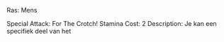 Ras: Mens

Special Attack: For The Crotch!
	Stamina Cost: 2
	Description: Je kan een specifiek deel van het 
